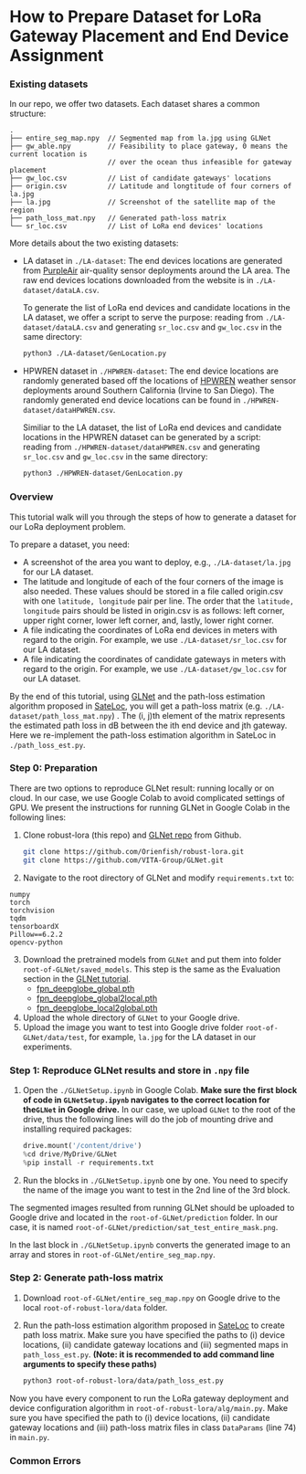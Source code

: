 # How to Prepare Dataset for LoRa Gateway Placement and End Device Assignment

### Existing datasets

In our repo, we offer two datasets. Each dataset shares a common structure:

```
.
├── entire_seg_map.npy  // Segmented map from la.jpg using GLNet
├── gw_able.npy         // Feasibility to place gateway, 0 means the current location is
                        // over the ocean thus infeasible for gateway placement
├── gw_loc.csv          // List of candidate gateways' locations 
├── origin.csv          // Latitude and longtitude of four corners of la.jpg
├── la.jpg              // Screenshot of the satellite map of the region
├── path_loss_mat.npy   // Generated path-loss matrix
└── sr_loc.csv          // List of LoRa end devices' locations
```

More details about the two existing datasets:

* LA dataset in `./LA-dataset`: The end devices locations are generated from [PurpleAir](https://www2.purpleair.com/) air-quality sensor deployments around the LA area. The raw end devices locations downloaded from the website is in `./LA-dataset/dataLA.csv`.

  To generate the list of LoRa end devices and candidate locations in the LA dataset, we offer a script to serve the purpose:  reading from `./LA-dataset/dataLA.csv` and generating `sr_loc.csv` and `gw_loc.csv` in the same directory:

  ```bash
  python3 ./LA-dataset/GenLocation.py
  ```

* HPWREN dataset in `./HPWREN-dataset`: The end device locations are randomly generated based off the locations of [HPWREN](https://hpwren.ucsd.edu/Sensors/) weather sensor deployments around Southern California (Irvine to San Diego). The randomly generated end device locations can be found in `./HPWREN-dataset/dataHPWREN.csv`.

  Similiar to the LA dataset, the list of LoRa end devices and candidate locations in the HPWREN dataset can be generated by a script:  
  reading from `./HPWREN-dataset/dataHPWREN.csv` and generating `sr_loc.csv` and `gw_loc.csv` in the same directory: 
  ```bash
  python3 ./HPWREN-dataset/GenLocation.py
  ```

### Overview

This tutorial walk will you through the steps of how to generate a dataset for our LoRa deployment problem.

To prepare a dataset, you need:

* A screenshot of the area you want to deploy, e.g., `./LA-dataset/la.jpg` for our LA dataset. 
* The latitude and longitude of each of the four corners of the image is also needed. These values should be stored in a file called origin.csv with one `latitude, longitude` pair per line. The order that the `latitude, longitude` pairs should be listed in origin.csv is as follows: left corner, upper right corner, lower left corner, and, lastly, lower right corner.
* A file indicating the coordinates of LoRa end devices in meters with regard to the origin. For example, we use `./LA-dataset/sr_loc.csv` for our LA dataset.
* A file indicating the coordinates of candidate gateways in meters with regard to the origin. For example, we use `./LA-dataset/gw_loc.csv` for our LA dataset.

By the end of this tutorial, using [GLNet](https://github.com/VITA-Group/GLNet) and the path-loss estimation algorithm proposed in [SateLoc](https://ieeexplore.ieee.org/abstract/document/9111031), you will get a path-loss matrix (e.g. `./LA-dataset/path_loss_mat.npy`) . The (i, j)th element of the matrix represents the estimated path loss in dB between the ith end device and jth gateway. Here we re-implement the path-loss estimation algorithm in SateLoc in `./path_loss_est.py`.

### Step 0: Preparation 

There are two options to reproduce GLNet result: running locally or on cloud. In our case, we use Google Colab to avoid complicated settings of GPU. We present the instructions for running GLNet in Google Colab in the following lines:

1. Clone robust-lora (this repo) and [GLNet repo](https://github.com/VITA-Group/GLNet) from Github. 

   ```bash
   git clone https://github.com/Orienfish/robust-lora.git
   git clone https://github.com/VITA-Group/GLNet.git
   ```

2. Navigate to the root directory of GLNet and modify `requirements.txt` to:

```
numpy
torch
torchvision
tqdm
tensorboardX
Pillow==6.2.2
opencv-python
```

3. Download the pretrained models from `GLNet` and put them into folder `root-of-GLNet/saved_models`. This step is the same as the Evaluation section in the [GLNet tutorial](https://github.com/VITA-Group/GLNet).
   * [fpn_deepglobe_global.pth](https://drive.google.com/file/d/1xUJoNEzj5LeclH9tHXZ2VsEI9LpC77kQ/view?usp=sharing)
   * [fpn_deepglobe_global2local.pth](https://drive.google.com/file/d/1_lCzi2KIygcrRcvBJ31G3cBwAMibn_AS/view?usp=sharing)
   * [fpn_deepglobe_local2global.pth](https://drive.google.com/file/d/198EcAO7VN8Ujn4N4FBg3sRgb8R_UKhYv/view?usp=sharing)
4. Upload the whole directory of `GLNet` to your Google drive. 
5. Upload the image you want to test into Google drive folder `root-of-GLNet/data/test`, for example, `la.jpg` for the LA dataset in our experiments.

### Step 1: Reproduce GLNet results and store in `.npy` file

1. Open the `./GLNetSetup.ipynb` in Google Colab. **Make sure the first block of code in `GLNetSetup.ipynb` navigates to the correct location for the`GLNet` in Google drive.** In our case, we upload `GLNet` to the root of the drive, thus the following lines will do the job of mounting drive and installing required packages:

   ```python
   drive.mount('/content/drive')
   %cd drive/MyDrive/GLNet
   %pip install -r requirements.txt
   ```

2. Run the blocks in `./GLNetSetup.ipynb` one by one. You need to specify the name of the image you want to test in the 2nd line of the 3rd block.

The segmented images resulted from running GLNet should be uploaded to Google drive and located in the `root-of-GLNet/prediction` folder. In our case, it is named `root-of-GLNet/prediction/sat_test_entire_mask.png`. 

In the last block in `./GLNetSetup.ipynb` converts the generated image to an array and stores in `root-of-GLNet/entire_seg_map.npy`.

### Step 2: Generate path-loss matrix 

1. Download `root-of-GLNet/entire_seg_map.npy` on Google drive to the local `root-of-robust-lora/data` folder. 

2. Run the path-loss estimation algorithm proposed in [SateLoc](https://ieeexplore.ieee.org/abstract/document/9111031) to create path loss matrix. Make sure you have specified the paths to (i) device locations, (ii) candidate gateway locations and (iii) segmented maps in `path_loss_est.py`. **(Note: it is recommended to add command line arguments to specify these paths)**

   ```bash
   python3 root-of-robust-lora/data/path_loss_est.py
   ```

Now you have every component to run the LoRa gateway deployment and device configuration algorithm in `root-of-robust-lora/alg/main.py`. Make sure you have specified the path to (i) device locations, (ii) candidate gateway locations and (iii) path-loss matrix files in class `DataParams` (line 74) in `main.py`.

### Common Errors

